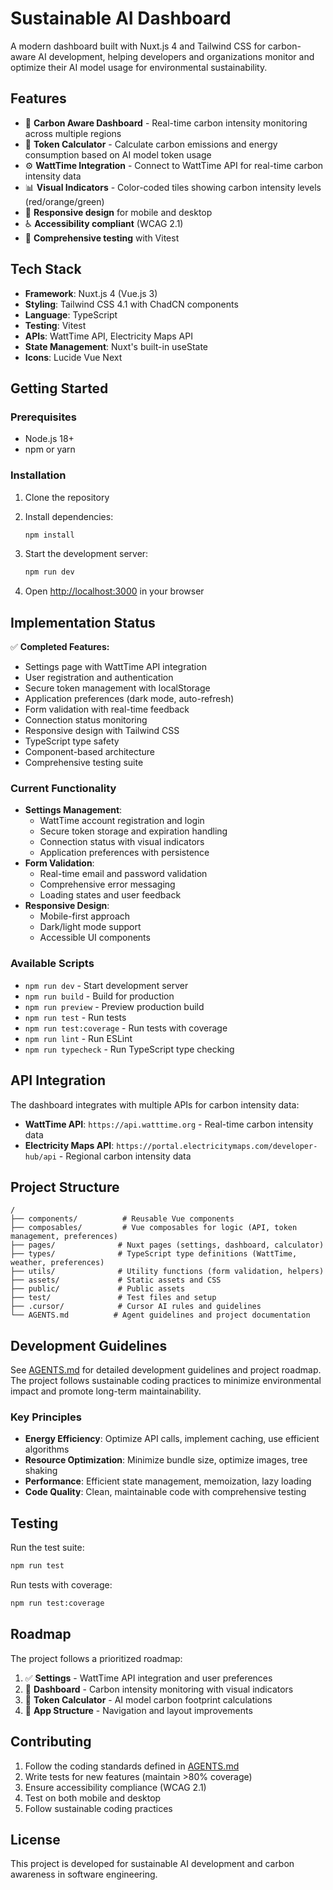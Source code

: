 # Sustainable AI Dashboard

A modern dashboard built with Nuxt.js 4 and Tailwind CSS for carbon-aware AI development, helping developers and organizations monitor and optimize their AI model usage for environmental sustainability.

## Features

- 🌱 **Carbon Aware Dashboard** - Real-time carbon intensity monitoring across multiple regions
- 🧮 **Token Calculator** - Calculate carbon emissions and energy consumption based on AI model token usage
- ⚙️ **WattTime Integration** - Connect to WattTime API for real-time carbon intensity data
- 📊 **Visual Indicators** - Color-coded tiles showing carbon intensity levels (red/orange/green)
- 📱 **Responsive design** for mobile and desktop
- ♿ **Accessibility compliant** (WCAG 2.1)
- 🧪 **Comprehensive testing** with Vitest

## Tech Stack

- **Framework**: Nuxt.js 4 (Vue.js 3)
- **Styling**: Tailwind CSS 4.1 with ChadCN components
- **Language**: TypeScript
- **Testing**: Vitest
- **APIs**: WattTime API, Electricity Maps API
- **State Management**: Nuxt's built-in useState
- **Icons**: Lucide Vue Next

## Getting Started

### Prerequisites

- Node.js 18+ 
- npm or yarn

### Installation

1. Clone the repository
2. Install dependencies:
   ```bash
   npm install
   ```

3. Start the development server:
   ```bash
   npm run dev
   ```

4. Open [http://localhost:3000](http://localhost:3000) in your browser

## Implementation Status

✅ **Completed Features:**
- Settings page with WattTime API integration
- User registration and authentication
- Secure token management with localStorage
- Application preferences (dark mode, auto-refresh)
- Form validation with real-time feedback
- Connection status monitoring
- Responsive design with Tailwind CSS
- TypeScript type safety
- Component-based architecture
- Comprehensive testing suite

### Current Functionality
- **Settings Management**:
  - WattTime account registration and login
  - Secure token storage and expiration handling
  - Connection status with visual indicators
  - Application preferences with persistence
- **Form Validation**:
  - Real-time email and password validation
  - Comprehensive error messaging
  - Loading states and user feedback
- **Responsive Design**:
  - Mobile-first approach
  - Dark/light mode support
  - Accessible UI components

### Available Scripts

- `npm run dev` - Start development server
- `npm run build` - Build for production
- `npm run preview` - Preview production build
- `npm run test` - Run tests
- `npm run test:coverage` - Run tests with coverage
- `npm run lint` - Run ESLint
- `npm run typecheck` - Run TypeScript type checking

## API Integration

The dashboard integrates with multiple APIs for carbon intensity data:

- **WattTime API**: `https://api.watttime.org` - Real-time carbon intensity data
- **Electricity Maps API**: `https://portal.electricitymaps.com/developer-hub/api` - Regional carbon intensity data

## Project Structure

```
/
├── components/          # Reusable Vue components
├── composables/         # Vue composables for logic (API, token management, preferences)
├── pages/              # Nuxt pages (settings, dashboard, calculator)
├── types/              # TypeScript type definitions (WattTime, weather, preferences)
├── utils/              # Utility functions (form validation, helpers)
├── assets/             # Static assets and CSS
├── public/             # Public assets
├── test/               # Test files and setup
├── .cursor/            # Cursor AI rules and guidelines
└── AGENTS.md          # Agent guidelines and project documentation
```

## Development Guidelines

See [AGENTS.md](./AGENTS.md) for detailed development guidelines and project roadmap. The project follows sustainable coding practices to minimize environmental impact and promote long-term maintainability.

### Key Principles
- **Energy Efficiency**: Optimize API calls, implement caching, use efficient algorithms
- **Resource Optimization**: Minimize bundle size, optimize images, tree shaking
- **Performance**: Efficient state management, memoization, lazy loading
- **Code Quality**: Clean, maintainable code with comprehensive testing

## Testing

Run the test suite:

```bash
npm run test
```

Run tests with coverage:

```bash
npm run test:coverage
```

## Roadmap

The project follows a prioritized roadmap:

1. ✅ **Settings** - WattTime API integration and user preferences
2. 🔄 **Dashboard** - Carbon intensity monitoring with visual indicators
3. 🔄 **Token Calculator** - AI model carbon footprint calculations
4. 🔄 **App Structure** - Navigation and layout improvements

## Contributing

1. Follow the coding standards defined in [AGENTS.md](./AGENTS.md)
2. Write tests for new features (maintain >80% coverage)
3. Ensure accessibility compliance (WCAG 2.1)
4. Test on both mobile and desktop
5. Follow sustainable coding practices

## License

This project is developed for sustainable AI development and carbon awareness in software engineering.
